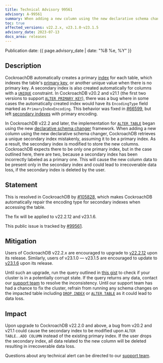 ```yaml
---
title: Technical Advisory 99561
advisory: A-99561
summary: When adding a new column using the new declarative schema changer, CockroachDB retrieves a unique secondary index mistakenly, assuming it to be a primary index.
toc: true
affected_versions: v22.2.x, v23.1.0-v23.1.5
advisory_date: 2023-07-13
docs_area: releases
---
```


Publication date: {{ page.advisory_date | date: "%B %e, %Y" }}

## Description

CockroachDB automatically creates a primary [index](../v23.1/indexes.html) for each table, which indexes the table's [primary key](../v23.1/primary-key.html), or another unique value when there is no primary key. A secondary index is also created automatically for columns with a [`UNIQUE`](../v23.1/unique.html) constraint. In CockroachDB v20.2 and v21.1 (the first two versions to support [`ALTER PRIMARY KEY`](../v21.1/alter-primary-key.html)), there was a bug where in some cases the automatically created index would have its `EncodingType` field marked as `PrimaryIndexEncoding`. This behavior was fixed in [#66599](https://github.com/cockroachdb/cockroach/pull/66599), but left [secondary indexes](../v23.1/schema-design-indexes.html) with primary encoding.

In CockroachDB v22.2 and later, the implementation for [`ALTER TABLE`](../v22.2/alter-table.html#add-column) began using the new [declarative schema changer](../v23.1/online-schema-changes.html#declarative-schema-changer) framework. When adding a new column using the new declarative schema changer, CockroachDB retrieves a unique secondary index mistakenly, assuming it to be a primary index. As a result, the secondary index is modified to store the new columns. CockroachDB expects there to be only one primary index, but in the case outlined here, there are two, because a secondary index has been incorrectly labeled as a primary one. This will cause the new column data to be present only in the secondary index and could lead to irrecoverable data loss, if the secondary index is deleted by the user.

## Statement

This is resolved in CockroachDB by [#105828](https://github.com/cockroachdb/cockroach/pull/105828), which makes CockroachDB automatically repair the encoding type for secondary indexes when accessing the table.

The fix will be applied to v22.2.12 and v23.1.6.

This public issue is tracked by [#99561](https://github.com/cockroachdb/cockroach/issues/99561).

## Mitigation

Users of CockroachDB v22.2.x are encouraged to upgrade to [v22.2.12](../releases/v22.2.html) upon its release. Similarly, users of v23.1.0 — v23.1.5 are encouraged to update to [v23.1.6](../releases/v23.1.html) upon its release.

Until such an upgrade, run the query outlined in [this gist](https://gist.github.com/fqazi/2b71b05ce8f6b028267ed3b4498c4f6a) to check if your cluster is in a potentially corrupt state. If the query returns any data, contact our [support team](https://support.cockroachlabs.com/) to resolve the inconsistency. Until our support team has had a chance to fix the cluster, refrain from running any schema changes on the impacted table including [`DROP INDEX`](../v23.1/drop-index.html) or [`ALTER TABLE`](../v23.1/alter-table.html) as it could lead to data loss.

## Impact

Upon upgrade to CockroachDB v22.2.0 and above, a bug from v20.2 and v21.1 could cause the secondary index to be modified upon `ALTER TABLE..ADD COLUMN` instead of the existing primary index. If the user drops the secondary index, all data related to the new column will be deleted resulting in irrecoverable data loss.

Questions about any technical alert can be directed to our [support team](https://support.cockroachlabs.com/).